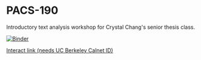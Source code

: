 # PACS-190
Introductory text analysis workshop for Crystal Chang's senior thesis class.

[![Binder](https://mybinder.org/badge.svg)](https://mybinder.org/v2/gh/ds-modules/PACS-195/master)

[Interact link (needs UC Berkeley Calnet ID)](http://datahub.berkeley.edu/user-redirect/interact?account=ds-modules&repo=PACS-190&branch=master&path=)
